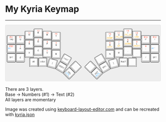 # My Kyria Keymap

---

![image](./assets/kyria.png)

There are 3 layers.\
Base -> Numbers (#1) -> Text (#2)\
All layers are momentary

Image was created using [keyboard-layout-editor.com](http://www.keyboard-layout-editor.com/#/) and can be recreated with [kyria.json](./assets/kyria.json)